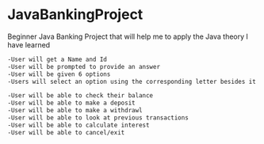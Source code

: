 # JavaBankingProject
Beginner Java Banking Project that will help me to apply the Java theory I have learned

``` bash
-User will get a Name and Id
-User will be prompted to provide an answer
-User will be given 6 options 
-Users will select an option using the corresponding letter besides it

-User will be able to check their balance
-User will be able to make a deposit
-User will be able to make a withdrawl 
-User will be able to look at previous transactions 
-User will be able to calculate interest
-User will be able to cancel/exit
``` 
